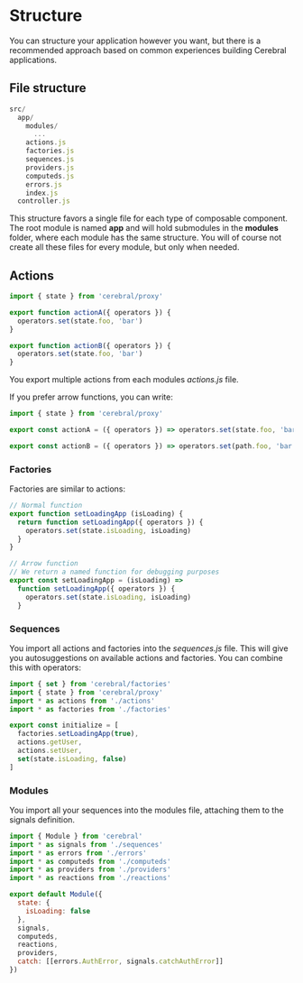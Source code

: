 # Structure

You can structure your application however you want, but there is a recommended approach based on common experiences building Cerebral applications.

## File structure

```js
src/
  app/
    modules/
      ...
    actions.js
    factories.js
    sequences.js
    providers.js
    computeds.js
    errors.js
    index.js
  controller.js
```

This structure favors a single file for each type of composable component. The root module is named **app** and will hold submodules in the **modules** folder, where each module has the same structure. You will of course not create all these files for every module, but only when needed.

## Actions

```js
import { state } from 'cerebral/proxy'

export function actionA({ operators }) {
  operators.set(state.foo, 'bar')
}

export function actionB({ operators }) {
  operators.set(state.foo, 'bar')
}
```

You export multiple actions from each modules _actions.js_ file.

If you prefer arrow functions, you can write:

```js
import { state } from 'cerebral/proxy'

export const actionA = ({ operators }) => operators.set(state.foo, 'bar')

export const actionB = ({ operators }) => operators.set(path.foo, 'bar')
```

### Factories

Factories are similar to actions:

```js
// Normal function
export function setLoadingApp (isLoading) {
  return function setLoadingApp({ operators }) {
    operators.set(state.isLoading, isLoading)
  }
}

// Arrow function
// We return a named function for debugging purposes
export const setLoadingApp = (isLoading) =>
  function setLoadingApp({ operators }) {
    operators.set(state.isLoading, isLoading)
  }
```

### Sequences

You import all actions and factories into the _sequences.js_ file. This will give you autosuggestions on available actions and factories. You can combine this with operators:

```js
import { set } from 'cerebral/factories'
import { state } from 'cerebral/proxy'
import * as actions from './actions'
import * as factories from './factories'

export const initialize = [
  factories.setLoadingApp(true),
  actions.getUser,
  actions.setUser,
  set(state.isLoading, false)
]
```

### Modules

You import all your sequences into the modules file, attaching them to the signals definition.

```js
import { Module } from 'cerebral'
import * as signals from './sequences'
import * as errors from './errors'
import * as computeds from './computeds'
import * as providers from './providers'
import * as reactions from './reactions'

export default Module({
  state: {
    isLoading: false
  },
  signals,
  computeds,
  reactions,
  providers,
  catch: [[errors.AuthError, signals.catchAuthError]]
})
```
